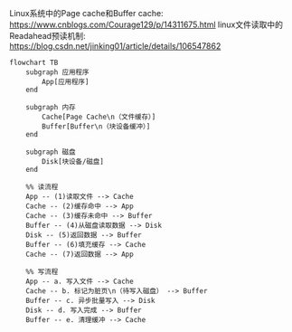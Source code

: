 



Linux系统中的Page cache和Buffer cache:
https://www.cnblogs.com/Courage129/p/14311675.html
linux文件读取中的Readahead预读机制:
https://blog.csdn.net/jinking01/article/details/106547862
```mermaid
flowchart TB
    subgraph 应用程序
        App[应用程序]
    end

    subgraph 内存
        Cache[Page Cache\n（文件缓存）]
        Buffer[Buffer\n（块设备缓冲）]
    end

    subgraph 磁盘
        Disk[块设备/磁盘]
    end

    %% 读流程
    App -- (1)读取文件 --> Cache
    Cache -- (2)缓存命中 --> App
    Cache -- (3)缓存未命中 --> Buffer
    Buffer -- (4)从磁盘读取数据 --> Disk
    Disk -- (5)返回数据 --> Buffer
    Buffer -- (6)填充缓存 --> Cache
    Cache -- (7)返回数据 --> App

    %% 写流程
    App -- a. 写入文件 --> Cache
    Cache -- b. 标记为脏页\n（待写入磁盘） --> Buffer
    Buffer -- c. 异步批量写入 --> Disk
    Disk -- d. 写入完成 --> Buffer
    Buffer -- e. 清理缓冲 --> Cache

  
```